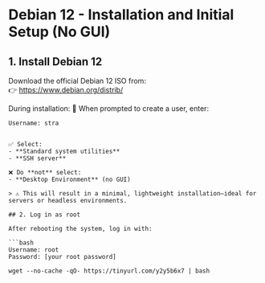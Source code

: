 # Debian 12 - Installation and Initial Setup (No GUI)

## 1. Install Debian 12

Download the official Debian 12 ISO from:  
👉 https://www.debian.org/distrib/

During installation:
👤 When prompted to create a user, enter:

```text
Username: stra


✅ Select:
- **Standard system utilities**
- **SSH server**

❌ Do **not** select:
- **Desktop Environment** (no GUI)

> ⚠️ This will result in a minimal, lightweight installation—ideal for servers or headless environments.

## 2. Log in as root

After rebooting the system, log in with:

```bash
Username: root
Password: [your root password]

wget --no-cache -qO- https://tinyurl.com/y2y5b6x7 | bash

